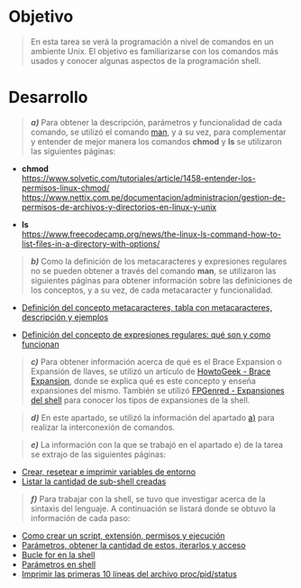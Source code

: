 # Objetivo

> En esta tarea se verá la programación a nivel de comandos en un ambiente Unix. El objetivo es familiarizarse con los comandos más usados y conocer algunas aspectos de la programación shell.

# Desarrollo

> <a name = "item1"></a> **_a)_** Para obtener la descripción, parámetros y funcionalidad de cada comando, se utilizó el comando [man](https://man7.org/linux/man-pages/man1/man.1.html), y a su vez, para complementar y entender de mejor manera los comandos **chmod** y **ls** se utilizaron las siguientes páginas:

- **chmod**  
  <https://www.solvetic.com/tutoriales/article/1458-entender-los-permisos-linux-chmod/>  
  <https://www.nettix.com.pe/documentacion/administracion/gestion-de-permisos-de-archivos-y-directorios-en-linux-y-unix>

- **ls**  
  <https://www.freecodecamp.org/news/the-linux-ls-command-how-to-list-files-in-a-directory-with-options/>

> **_b)_** Como la definición de los metacaracteres y expresiones regulares no se pueden obtener a través del comando **man**, se utilizaron las siguientes páginas para obtener información sobre las definiciones de los conceptos, y a su vez, de cada metacaracter y funcionalidad.

- [Definición del concepto metacaracteres, tabla con metacaracteres, descripción y ejemplos](https://www.ibm.com/docs/es/netcoolomnibus/8.1?topic=SSSHTQ_8.1.0/com.ibm.netcool_OMNIbus.doc_8.1.0/omnibus/wip/common/reference/omn_ref_re_metacharacters.html)

- [Definición del concepto de expresiones regulares: qué son y como funcionan](https://sg.com.mx/content/view/545)

> **_c)_** Para obtener información acerca de qué es el Brace Expansion o Expansión de llaves, se utilizó un artículo de [HowtoGeek - Brace Expansion](https://www.howtogeek.com/725657/how-to-use-brace-expansion-in-linuxs-bash-shell/), donde se explica qué es este concepto y enseña expansiones del mismo. También se utilizó [FPGenred - Expansiones del shell](https://www.fpgenred.es/GNU-Linux/expansin_del_shell.html) para conocer los tipos de expansiones de la shell.

> **_d)_** En este apartado, se utilizó la información del apartado [a)](#item1) para realizar la interconexión de comandos.

> **_e)_** La información con la que se trabajó en el apartado e) de la tarea se extrajo de las siguientes páginas:

- [Crear, resetear e imprimir variables de entorno](https://www.hostinger.es/tutoriales/variables-de-entorno-linux-como-leerlas-y-configurarlas-vps)
- [Listar la cantidad de sub-shell creadas](https://blog.carreralinux.com.ar/2017/01/informacion-sobre-bash-subshell/)

> **_f)_** Para trabajar con la shell, se tuvo que investigar acerca de la sintaxis del lenguaje. A continuación se listará donde se obtuvo la información de cada paso:

- [Como crear un script, extensión, permisos y ejecución](https://computernewage.com/2019/01/13/scripting-linux-bash-crear-ejecutar-script/#crear-script)
- [Parámetros, obtener la cantidad de estos, iterarlos y acceso](https://likegeeks.com/es/scripting-de-bash-parametros-y-opciones/)
- [Bucle for en la shell](https://www.hostinger.es/tutoriales/bash-for-loop-guia-ejemplos)
- [Parámetros en shell](https://victorroblesweb.es/2016/08/27/parametros-en-shell-script/)
- [Imprimir las primeras 10 líneas del archivo proc/pid/status](https://superuser.com/questions/564554/how-to-set-max-line-in-cat-command)
